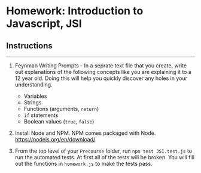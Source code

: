 # Homework: Introduction to Javascript, JSI

## Instructions
---
1. Feynman Writing Prompts - In a seprate text file that you create, write out explanations of the following concepts like you are explaining it to a 12 year old.  Doing this will help you quickly discover any holes in your understanding.
		
	* Variables
	* Strings
	* Functions (arguments, `return`)
	* `if` statements
	* Boolean values (`true`, `false`)


2. Install Node and NPM.  NPM comes packaged with Node. https://nodejs.org/en/download/

3. From the top level of your `Precourse` folder, run `npm test JSI.test.js` to run the automated tests.  At first all of the tests will be broken.  You will fill out the functions in `homework.js` to make the tests pass.